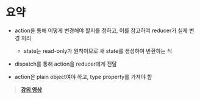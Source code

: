 # 요약

- action을 통해 어떻게 변경해야 할지를 정하고, 이를 참고하여 reducer가 실제 변경 처리
  - state는 read-only가 원칙이므로 새 state를 생성하여 반환하는 식

- dispatch를 통해 action을 reducer에게 전달

- action은 plain object여야 하고, type property를 가져야 함

> **[강의 영상](https://youtu.be/fISvZepIbmQ)**